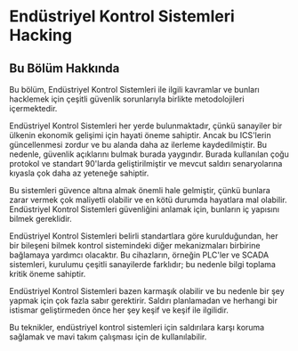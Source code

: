 # Endüstriyel Kontrol Sistemleri Hacking

## Bu Bölüm Hakkında

Bu bölüm, Endüstriyel Kontrol Sistemleri ile ilgili kavramlar ve bunları hacklemek için çeşitli güvenlik sorunlarıyla birlikte metodolojileri içermektedir.

Endüstriyel Kontrol Sistemleri her yerde bulunmaktadır, çünkü sanayiler bir ülkenin ekonomik gelişimi için hayati öneme sahiptir. Ancak bu ICS'lerin güncellenmesi zordur ve bu alanda daha az ilerleme kaydedilmiştir. Bu nedenle, güvenlik açıklarını bulmak burada yaygındır. Burada kullanılan çoğu protokol ve standart 90'larda geliştirilmiştir ve mevcut saldırı senaryolarına kıyasla çok daha az yeteneğe sahiptir.

Bu sistemleri güvence altına almak önemli hale gelmiştir, çünkü bunlara zarar vermek çok maliyetli olabilir ve en kötü durumda hayatlara mal olabilir. Endüstriyel Kontrol Sistemleri güvenliğini anlamak için, bunların iç yapısını bilmek gereklidir.

Endüstriyel Kontrol Sistemleri belirli standartlara göre kurulduğundan, her bir bileşeni bilmek kontrol sistemindeki diğer mekanizmaları birbirine bağlamaya yardımcı olacaktır. Bu cihazların, örneğin PLC'ler ve SCADA sistemleri, kurulumu çeşitli sanayilerde farklıdır; bu nedenle bilgi toplama kritik öneme sahiptir.

Endüstriyel Kontrol Sistemleri bazen karmaşık olabilir ve bu nedenle bir şey yapmak için çok fazla sabır gerektirir. Saldırı planlamadan ve herhangi bir istismar geliştirmeden önce her şey keşif ve keşif ile ilgilidir.

Bu teknikler, endüstriyel kontrol sistemleri için saldırılara karşı koruma sağlamak ve mavi takım çalışması için de kullanılabilir.

